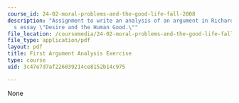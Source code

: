 ```yaml
---
course_id: 24-02-moral-problems-and-the-good-life-fall-2008
description: "Assignment to write an analysis of an argument in Richard Kraut\u2019\
  s essay \"Desire and the Human Good.\""
file_location: /coursemedia/24-02-moral-problems-and-the-good-life-fall-2008/3c47e7d7af226039214ce8152b14c975_assn_1.pdf
file_type: application/pdf
layout: pdf
title: First Argument Analysis Exercise
type: course
uid: 3c47e7d7af226039214ce8152b14c975

---
```

None